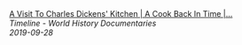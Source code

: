 <!--2024-07-21 00:18:13-->
<div class="yb">
  <a class="nodecor" href="/index.html?istoriya/a_visit_to_charles_dickens_kitchen_a_cook_back_in_time_timeline">
    <img class="preview" data-videoid="xGIdtU7HJKM" src="https://i.ytimg.com/vi/xGIdtU7HJKM/hqdefault.jpg" align="middle" alt="">
  </a>
  <div class="inlbl text">
    <a class="nodecor" href="/index.html?istoriya/a_visit_to_charles_dickens_kitchen_a_cook_back_in_time_timeline">A Visit To Charles Dickens' Kitchen | A Cook Back In Time |...</a><br>
    <i class="smaller2">Timeline - World History Documentaries</i><br>
    <i class="smaller3">2019-09-28</i>
  </div>
</div>
